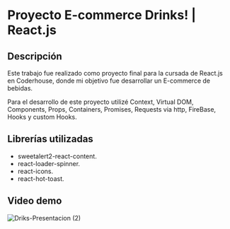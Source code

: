 # Proyecto E-commerce Drinks! | React.js

## Descripción
Este trabajo fue realizado como proyecto final para la cursada de React.js en Coderhouse, donde mi objetivo fue desarrollar un E-commerce de bebidas.

Para el desarrollo de este proyecto utilizé Context, Virtual DOM, Components, Props, Containers, Promises, Requests via http, FireBase, Hooks y custom Hooks.

## Librerías utilizadas
- sweetalert2-react-content.
- react-loader-spinner.
- react-icons.
- react-hot-toast.

## Video demo
![Driks-Presentacion (2)](https://user-images.githubusercontent.com/102963249/197135772-8d2c1f09-8d32-4e61-b9ac-1a00722d98ec.gif)